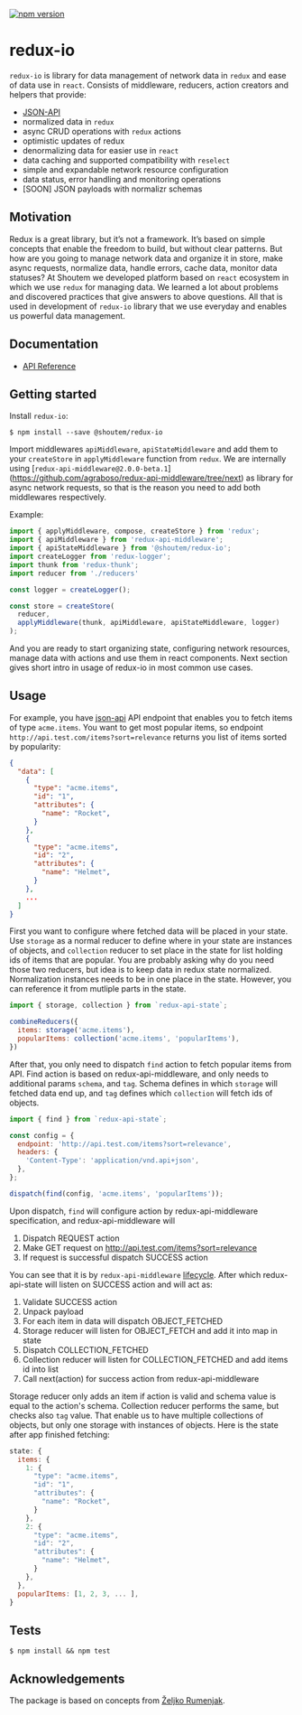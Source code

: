 [![npm version](https://badge.fury.io/js/%40shoutem%2Fredux-io.svg)](https://badge.fury.io/js/%40shoutem%2Fredux-io)

redux-io
====================

`redux-io` is library for data management of network data in `redux` and ease of data use in `react`. Consists of
middleware, reducers, action creators and helpers that provide:

- [JSON-API](http://jsonapi.org/)
- normalized data in `redux`
- async CRUD operations with `redux` actions
- optimistic updates of redux
- denormalizing data for easier use in `react`
- data caching and supported compatibility with `reselect`
- simple and expandable network resource configuration
- data status, error handling and monitoring operations
- [SOON] JSON payloads with normalizr schemas

## Motivation

Redux is a great library, but it’s not a framework. It’s based on simple concepts that enable the freedom to build,
but without clear patterns. But how are you going to manage network data and organize it in store, make async requests,
normalize data, handle errors, cache data, monitor data statuses? At Shoutem we developed platform based on `react`
ecosystem in which we use `redux` for managing data. We learned a lot about problems and discovered practices that give
answers to above questions. All that is used in development of `redux-io` library that we use everyday and enables us
powerful data management.

## Documentation

- [API Reference](https://github.com/shoutem/redux-io/tree/develop/docs/api)

## Getting started

Install `redux-io`:

```
$ npm install --save @shoutem/redux-io
```

Import middlewares `apiMiddleware`, `apiStateMiddleware` and add them to your `createStore` in `applyMiddleware`
function from `redux`. We are internally using [`redux-api-middleware@2.0.0-beta.1`]
(https://github.com/agraboso/redux-api-middleware/tree/next) as library for async network requests,
so that is the reason you need to add both middlewares respectively. 

Example:

```js
import { applyMiddleware, compose, createStore } from 'redux';
import { apiMiddleware } from 'redux-api-middleware';
import { apiStateMiddleware } from '@shoutem/redux-io';
import createLogger from 'redux-logger';
import thunk from 'redux-thunk';
import reducer from './reducers'

const logger = createLogger();

const store = createStore(
  reducer,
  applyMiddleware(thunk, apiMiddleware, apiStateMiddleware, logger)
);
```

And you are ready to start organizing state, configuring network resources, manage data with actions and use them in
react components. Next section gives short intro in usage of redux-io in most common use cases.

## Usage

For example, you have [json-api](http://jsonapi.org/) API endpoint that enables you to fetch items of type `acme.items`.
You want to get most popular items, so endpoint `http://api.test.com/items?sort=relevance` returns you list of items
sorted by popularity:

```json
{
  "data": [
    {
      "type": "acme.items",
      "id": "1",
      "attributes": {
        "name": "Rocket",
      }
    },
    {
      "type": "acme.items",
      "id": "2",
      "attributes": {
        "name": "Helmet",
      }
    },
    ...
  ]
}
```

First you want to configure where fetched data will be placed in your state. Use `storage` as a normal reducer to define
where in your state are instances of objects, and `collection` reducer to set place in the state for list holding ids
of items that are popular. You are probably asking why do you need those two reducers, but idea is to keep data in redux
state normalized. Normalization instances needs to be in one place in the state. However, you can reference it from
mutliple parts in the state.

```js
import { storage, collection } from `redux-api-state`;

combineReducers({
  items: storage('acme.items'),
  popularItems: collection('acme.items', 'popularItems'),
})
```

After that, you only need to dispatch `find` action to fetch popular items from API. Find action is based on
redux-api-middleware, and only needs to additional params `schema`, and `tag`. Schema defines in which `storage` will
fetched data end up, and `tag` defines which `collection` will fetch ids of objects.

```js
import { find } from `redux-api-state`;

const config = {
  endpoint: 'http://api.test.com/items?sort=relevance',
  headers: {
    'Content-Type': 'application/vnd.api+json',
  },
};

dispatch(find(config, 'acme.items', 'popularItems'));
```

Upon dispatch, `find` will configure action by redux-api-middleware specification, and redux-api-middleware will

1. Dispatch REQUEST action
2. Make GET request on http://api.test.com/items?sort=relevance
3. If request is successful dispatch SUCCESS action

You can see that it is by `redux-api-middleware` [lifecycle](https://github.com/agraboso/redux-api-middleware#lifecycle). After which redux-api-state will listen on
SUCCESS action and will act as:

1. Validate SUCCESS action
2. Unpack payload
3. For each item in data will dispatch OBJECT_FETCHED
4. Storage reducer will listen for OBJECT_FETCH and add it into map in state
5. Dispatch COLLECTION_FETCHED
6. Collection reducer will listen for COLLECTION_FETCHED and add items id into list
7. Call next(action) for success action from redux-api-middleware

Storage reducer only adds an item if action is valid and schema value is equal to the action's schema. Collection
reducer performs the same, but checks also `tag` value. That enable us to have multiple collections of objects, but only
one storage with instances of objects. Here is the state after app finished fetching:

```js
state: {
  items: {
    1: {
      "type": "acme.items",
      "id": "1",
      "attributes": {
        "name": "Rocket",
      }
    },
    2: {
      "type": "acme.items",
      "id": "2",
      "attributes": {
        "name": "Helmet",
      }
    },
  },
  popularItems: [1, 2, 3, ... ],
}
```

## Tests

```
$ npm install && npm test
```

## Acknowledgements

The package is based on concepts from [Željko Rumenjak](https://github.com/zrumenjak).
